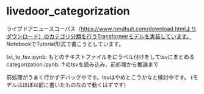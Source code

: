 # livedoor_categorization
ライブドアニュースコーパス（https://www.rondhuit.com/download.htmlよりダウンロード）のカテゴリ分類を行うTransformerモデルを実装しています。
NotebookでTutorial形式で書こうとしています。

txt_to_tsv.ipynb: もとのテキストファイルをにラベル付けをしてtsvにまとめる
categorization.ipynb: ↑のtsvを読み込み、前処理から推論まで

前処理がうまく行かずデバッグ中です。tsvはやめとこうかなと検討中です。
(モデルはほぼ以前に書いたものなので動くはずです)


